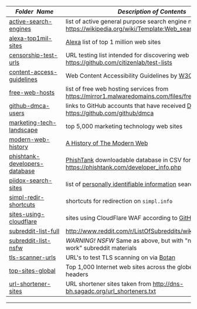 |&nbsp;&nbsp;&nbsp;&nbsp;_Folder&nbsp;&nbsp;Name_&nbsp;&nbsp;&nbsp;&nbsp;| _Description of Contents_
|:----------------|--------------------------------------------------------------------------------------------------------------------------------------------------------
| [active-search-engines](active-search-engines.txt) |  list of active general purpose search engine names from <https://wikipedia.org/wiki/Template:Web_search_engines> 
| [alexa-top1mil-sites](alexa-top1mil-sites.txt.xz) |  [Alexa](https://www.alexa.com) list of top 1 million web sites 
| [censorship-test-urls](censorship-test-urls.csv.xz) |  URL testing list intended for discovering web site censorship <https://github.com/citizenlab/test-lists> 
| [content-access-guidelines](content-access-guidelines.txt) |  Web Content Accessibility Guidelines by [W3C](https://w3.org "World Wide Web Consortium") 
| [free-web-hosts](free-web-hosts.txt) |  list of free web hosting services from <https://mirror1.malwaredomains.com/files/freewebhosts.txt> 
| [github-dmca-users](github-dmca-users.txt) |  links to GitHub accounts that have received [DMCA](https://wikipedia.org/wiki/Digital_Millennium_Copyright_Act "Digital Millenium Copyright Act") notices <https://github.com/github/dmca> 
| [marketing-tech-landscape](marketing-tech-landscape.csv) |  top 5,000 marketing technology web sites 
| [modern-web-history](modern-web-history.md) |  [A History of The Modern Web](https://github.com/whatwg/web-history "WHATWG web-history") 
| [phishtank-developers-database](phishtank-developers-database.csv.xz) |  [PhishTank](https://phishtank.com "PhishTank is a collaborative clearing house for data and information about phishing on the Internet." ) downloadable database in CSV format via <https://phishtank.com/developer_info.php>  
| [piidox-search-sites](piidox-search-sites.txt) |  list of [personally identifiable information](https://wikipedia.org/wiki/Personally_identifiable_information) search engines 
| [simpl-redir-shortcuts](simpl-redir-shortcuts.txt) |  shortcuts for redirection on `simpl.info` 
| [sites-using-cloudflare](sites-using-cloudflare.txt.xz) |  sites using CloudFlare WAF according to [GitHub @pirate](https://github.com/pirate) 
| [subreddit-list-full](subreddit-list-full.txt) |  <http://www.reddit.com/r/ListOfSubreddits/wiki/listofsubreddits> 
| [subreddit-list-nsfw](subreddit-list-nsfw.txt) |  *WARNING!* _NSFW_ Same as above, but with "not-safe-for-work" subreddit materials 
| [tls-scanner-urls](tls-scanner-urls.txt) |  URL's to test TLS scanning on via [Botan](https://wikipedia.org/wiki/Botan_(programming_library)) 
| [top-sites-global](top-sites-global.csv) |  Top 1,000 Internet web sites across the globe by OWASP headers 
| [url-shortener-sites](url-shortener-sites.txt) |  URL shortener sites taken from <http://dns-bh.sagadc.org/url_shorteners.txt> 

* * *

